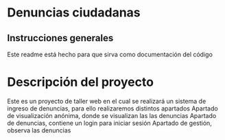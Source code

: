 # Denuncias ciudadanas

## Instrucciones generales
Este readme está hecho para que sirva como documentación del código

# Descripción del proyecto

Este es un proyecto de taller web en el cual se realizará un sistema de ingreso de denuncias, para ello realizaremos distintos apartados
Apartado de visualización anónima, donde se visualizan las las denuncias
Apartado de denuncias, contiene un login para iniciar sesión
Apartado de gestión, observa las denuncias